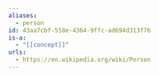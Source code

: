 ```yaml
---
aliases:
  - person
id: 43aa7cbf-558e-4364-9ffc-ad694d313f76
is-a:
  - "[[concept]]"
urls:
  - https://en.wikipedia.org/wiki/Person
---
```

